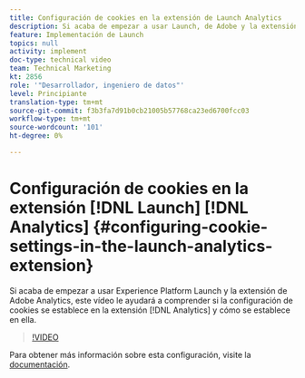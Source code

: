 ```yaml
---
title: Configuración de cookies en la extensión de Launch Analytics
description: Si acaba de empezar a usar Launch, de Adobe y la extensión de Adobe Analytics, este vídeo puede ayudarle a saber si y cómo configurar las cookies en la extensión de Analytics.
feature: Implementación de Launch
topics: null
activity: implement
doc-type: technical video
team: Technical Marketing
kt: 2856
role: '"Desarrollador, ingeniero de datos"'
level: Principiante
translation-type: tm+mt
source-git-commit: f3b3fa7d91b0cb21005b57768ca23ed6700fcc03
workflow-type: tm+mt
source-wordcount: '101'
ht-degree: 0%

---
```



# Configuración de cookies en la extensión [!DNL Launch] [!DNL Analytics] {#configuring-cookie-settings-in-the-launch-analytics-extension}

Si acaba de empezar a usar Experience Platform Launch y la extensión de Adobe Analytics, este vídeo le ayudará a comprender si la configuración de cookies se establece en la extensión [!DNL Analytics] y cómo se establece en ella.

>[!VIDEO](https://video.tv.adobe.com/v/27212/?quality=9)

Para obtener más información sobre esta configuración, visite la [documentación](https://docs.adobelaunch.com/extension-reference/web/adobe-analytics-extension#cookies).
